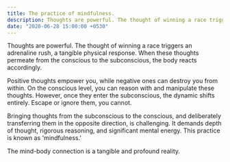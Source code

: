 ```yaml
---
title: The practice of mindfulness.
description: Thoughts are powerful. The thought of winning a race triggers an adrenaline rush, a tangible physical response. When these thoughts permeate from the conscious to the subconscious, the body reacts accordingly.
date: "2020-06-28 15:00:00 +0530"
---
```

Thoughts are powerful. The thought of winning a race triggers an adrenaline rush, a tangible physical response. When these thoughts permeate from the conscious to the subconscious, the body reacts accordingly.

Positive thoughts empower you, while negative ones can destroy you from within. On the conscious level, you can reason with and manipulate these thoughts. However, once they enter the subconscious, the dynamic shifts entirely. Escape or ignore them, you cannot.

Bringing thoughts from the subconscious to the conscious, and deliberately transferring them in the opposite direction, is challenging. It demands depth of thought, rigorous reasoning, and significant mental energy. This practice is known as 'mindfulness.'

The mind-body connection is a tangible and profound reality.